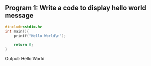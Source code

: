 
## Program 1: Write a code to display hello world message

```c
#include<stdio.h>
int main(){
	printf("Hello World\n");
	
	return 0;
}
```

Output: Hello World
